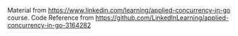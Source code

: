 Material from https://www.linkedin.com/learning/applied-concurrency-in-go course.
Code Reference from https://github.com/LinkedInLearning/applied-concurrency-in-go-3164282